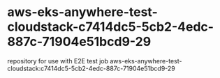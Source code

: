 # aws-eks-anywhere-test-cloudstack-c7414dc5-5cb2-4edc-887c-71904e51bcd9-29
repository for use with E2E test job aws-eks-anywhere-test-cloudstack:c7414dc5-5cb2-4edc-887c-71904e51bcd9-29
